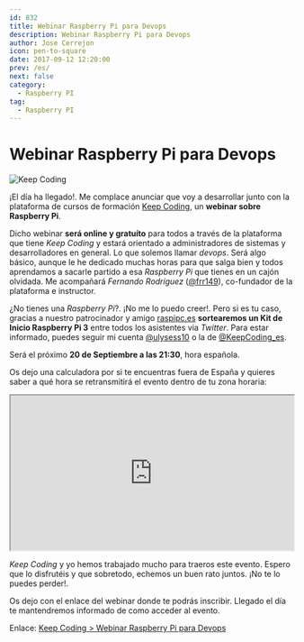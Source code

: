 ```yaml
---
id: 832
title: Webinar Raspberry Pi para Devops
description: Webinar Raspberry Pi para Devops
author: Jose Cerrejon
icon: pen-to-square
date: 2017-09-12 12:20:00
prev: /es/
next: false
category:
  - Raspberry PI
tag:
  - Raspberry PI
---
```


# Webinar Raspberry Pi para Devops

![Keep Coding](/images/2017/09/RPi_20SEPT.png)

¡El día ha llegado!. Me complace anunciar que voy a desarrollar junto con la plataforma de cursos de formación [Keep Coding](https://keepcoding.io), un **webinar sobre Raspberry Pi**. 

Dicho webinar **será online y gratuíto** para todos a través de la plataforma que tiene *Keep Coding* y estará orientado a administradores de sistemas y desarrolladores en general. Lo que solemos llamar *devops*. Será algo básico, aunque le he dedicado muchas horas para que salga bien y todos aprendamos a sacarle partido a esa *Raspberry Pi* que tienes en un cajón olvidada. Me acompañará *Fernando Rodríguez* ([@frr149](https://twitter.com/frr149)), co-fundador de la plataforma e instructor.

¿No tienes una *Raspberry Pi*?. ¡No me lo puedo creer!. Pero si es tu caso, gracias a nuestro patrocinador y amigo [raspipc.es](http://www.raspipc.es/public/home/) **sortearemos un Kit de Inicio Raspberry Pi 3** entre todos los asistentes via *Twitter*. Para estar informado, puedes seguir mi cuenta [@ulysess10](https://twitter.com/ulysess10) o la de [@KeepCoding_es](https://twitter.com/KeepCoding_es).

Será el próximo **20 de Septiembre a las 21:30**, hora española.

Os dejo una calculadora por si te encuentras fuera de España y quieres saber a qué hora se retransmitirá el evento dentro de tu zona horaria:

<iframe src="http://es.calcuworld.com/conversores/conversor-de-husos-horarios/?iframe=1" width="100%" height="275"></iframe>

*Keep Coding* y yo hemos trabajado mucho para traeros este evento. Espero que lo disfrutéis y que sobretodo, echemos un buen rato juntos. ¡No te lo puedes perder!. 

Os dejo con el enlace del webinar donde te podrás inscribir. Llegado el día te mantendremos informado de como acceder al evento. 

Enlace: [Keep Coding > Webinar Raspberry Pi para Devops](https://plataforma.keepcoding.io/p/webinars-keepcoding/?product_id=225479&coupon_code=RASPBERRYPI&preview=logged_out&utm_content=buffer59c01&utm_medium=social&utm_source=twitter.com&utm_campaign=buffer)